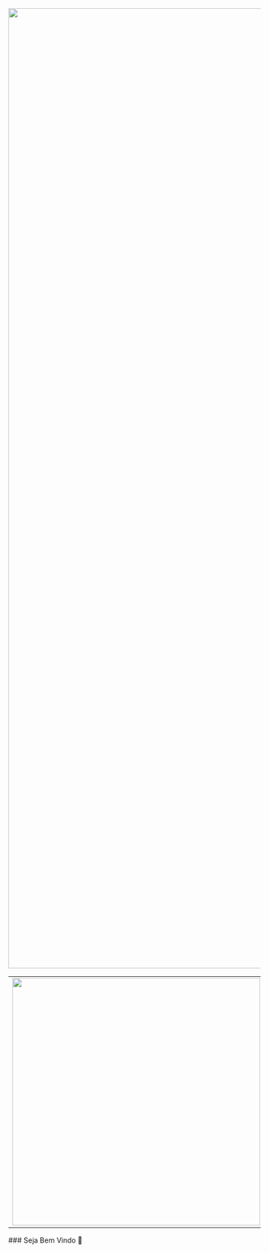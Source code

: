 <img width="1920px" src="https://imgur.com/lATx8kq.png"/>

<table border="0">  
  <td><img width="495px" align="left" src="https://github-readme-stats.vercel.app/api?username=AlehSouza&theme=buefy"/></td>
  <td><img width="400px" align="left" src="https://github-readme-stats.vercel.app/api/top-langs/?username=AlehSouza&hide=html&layout=compact&theme=buefy"/></td>
</table>
### Seja Bem Vindo 👋

<!--
**AlehSouza/AlehSouza** is a ✨ _special_ ✨ repository because its `README.md` (this file) appears on your GitHub profile.



Here are some ideas to get you started:

- 🔭 I’m currently working on ...
- 🌱 I’m currently learning ...
- 👯 I’m looking to collaborate on ...
- 🤔 I’m looking for help with ...
- 💬 Ask me about ...
- 📫 How to reach me: ...
- 😄 Pronouns: ...
- ⚡ Fun fact: ...
-->
